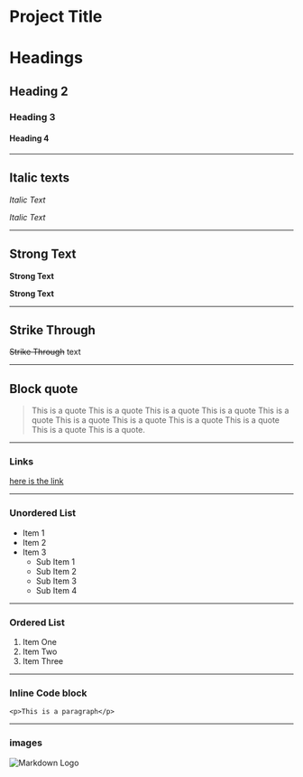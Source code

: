 # Project Title

# Headings

## Heading 2

### Heading 3

#### Heading 4

--------------

## Italic texts

*Italic Text*

_Italic Text_

______________

## Strong Text

**Strong Text**

__Strong Text__

--------

## Strike Through 

~~Strike Through~~ text

--------

## Block quote

> This is a quote This is a quote This is a quote This is a quote This is a quote This is a quote This is a quote This is a quote This is a quote This is a quote This is a quote.

---

### Links

[here is the link](https://github.com/Nechir-89 'dev Nechir')

---
### Unordered List

* Item 1
* Item 2
* Item 3
    - Sub Item 1
    - Sub Item 2
    - Sub Item 3
    - Sub Item 4
---
### Ordered List

1. Item One
1. Item Two
1. Item Three

---

### Inline Code block

`<p>This is a paragraph</p>`

---

### images

![Markdown Logo](https://markdown-here.com/img/icon256.png 'Markdown Logo')

